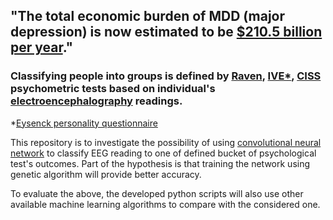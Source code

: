 
## "The total economic burden of MDD (major depression) is now estimated to be [$210.5 billion per year](http://www.workplacementalhealth.org/Mental-Health-Topics/Depression/Quantifying-the-Cost-of-Depression)."

### Classifying  people into groups is defined by [Raven](https://en.wikipedia.org/wiki/Raven%27s_Progressive_Matrices), [IVE*](https://en.wikipedia.org/wiki/Dysfunctional_impulsivity), [CISS](https://psychology.wikia.org/wiki/Coping_Inventory_for_Stressful_Situations) psychometric tests based on individual's [electroencephalography](https://en.wikipedia.org/wiki/Electroencephalography) readings.

*[Eysenck personality questionnaire](https://en.wikipedia.org/wiki/Eysenck_Personality_Questionnaire)


This repository is to investigate the possibility of using [convolutional neural network](https://en.wikipedia.org/wiki/Convolutional_neural_network) to classify EEG reading to one of defined bucket of psychological test's outcomes.
Part of the hypothesis is that training the network using genetic algorithm will provide better accuracy.

To evaluate the above, the developed python scripts will also use other available machine learning algorithms to compare with the considered one.